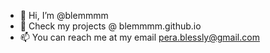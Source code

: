 - 👋 Hi, I’m @blemmmm
- 🌱 Check my projects @ blemmmm.github.io
- 📫 You can reach me at my email pera.blessly@gmail.com

<!---
blemmmm/blemmmm is a ✨ special ✨ repository because its `README.md` (this file) appears on your GitHub profile.
You can click the Preview link to take a look at your changes.
--->
